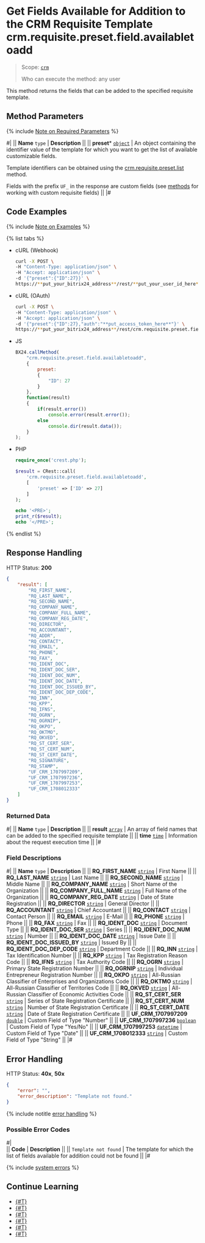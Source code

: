 # Get Fields Available for Addition to the CRM Requisite Template crm.requisite.preset.field.availabletoadd

> Scope: [`crm`](../../../../scopes/permissions.md)
>
> Who can execute the method: any user

This method returns the fields that can be added to the specified requisite template.

## Method Parameters

{% include [Note on Required Parameters](../../../../../_includes/required.md) %}

#|
|| **Name**
`type` | **Description** ||
|| **preset***
[`object`](../../../../data-types.md) | An object containing the identifier value of the template for which you want to get the list of available customizable fields. 

Template identifiers can be obtained using the [crm.requisite.preset.list](../crm-requisite-preset-list.md) method. 

Fields with the prefix `UF_` in the response are custom fields (see [methods](../../user-fields/index.md) for working with custom requisite fields) ||
|#

## Code Examples

{% include [Note on Examples](../../../../../_includes/examples.md) %}

{% list tabs %}

- cURL (Webhook)

    ```bash
    curl -X POST \
    -H "Content-Type: application/json" \
    -H "Accept: application/json" \
    -d '{"preset":{"ID":27}}' \
    https://**put_your_bitrix24_address**/rest/**put_your_user_id_here**/**put_your_webhook_here**/crm.requisite.preset.field.availabletoadd
    ```

- cURL (OAuth) 

    ```bash
    curl -X POST \
    -H "Content-Type: application/json" \
    -H "Accept: application/json" \
    -d '{"preset":{"ID":27},"auth":"**put_access_token_here**"}' \
    https://**put_your_bitrix24_address**/rest/crm.requisite.preset.field.availabletoadd
    ```

- JS

    ```js
    BX24.callMethod(
        "crm.requisite.preset.field.availabletoadd",
        {
            preset:
            {
                "ID": 27
            }
        },
        function(result)
        {
            if(result.error())
                console.error(result.error());
            else
                console.dir(result.data());
        }
    );
    ```

- PHP

    ```php
    require_once('crest.php');

    $result = CRest::call(
        'crm.requisite.preset.field.availabletoadd',
        [
            'preset' => ['ID' => 27]
        ]
    );

    echo '<PRE>';
    print_r($result);
    echo '</PRE>';
    ```

{% endlist %}

## Response Handling

HTTP Status: **200**

```json
{
    "result": [
        "RQ_FIRST_NAME",
        "RQ_LAST_NAME",
        "RQ_SECOND_NAME",
        "RQ_COMPANY_NAME",
        "RQ_COMPANY_FULL_NAME",
        "RQ_COMPANY_REG_DATE",
        "RQ_DIRECTOR",
        "RQ_ACCOUNTANT",
        "RQ_ADDR",
        "RQ_CONTACT",
        "RQ_EMAIL",
        "RQ_PHONE",
        "RQ_FAX",
        "RQ_IDENT_DOC",
        "RQ_IDENT_DOC_SER",
        "RQ_IDENT_DOC_NUM",
        "RQ_IDENT_DOC_DATE",
        "RQ_IDENT_DOC_ISSUED_BY",
        "RQ_IDENT_DOC_DEP_CODE",
        "RQ_INN",
        "RQ_KPP",
        "RQ_IFNS",
        "RQ_OGRN",
        "RQ_OGRNIP",
        "RQ_OKPO",
        "RQ_OKTMO",
        "RQ_OKVED",
        "RQ_ST_CERT_SER",
        "RQ_ST_CERT_NUM",
        "RQ_ST_CERT_DATE",
        "RQ_SIGNATURE",
        "RQ_STAMP",
        "UF_CRM_1707997209",
        "UF_CRM_1707997236",
        "UF_CRM_1707997253",
        "UF_CRM_1708012333"
    ]
}
```

### Returned Data

#|
|| **Name**
`type` | **Description** ||
|| **result**
[`array`](../../../../data-types.md) | An array of field names that can be added to the specified requisite template ||
|| **time**
[`time`](../../../../data-types.md) | Information about the request execution time ||
|#

### Field Descriptions

#|
|| **Name**
`type` | **Description** ||
|| **RQ_FIRST_NAME**
[`string`](../../../../data-types.md) | First Name ||
|| **RQ_LAST_NAME**
[`string`](../../../../data-types.md) | Last Name ||
|| **RQ_SECOND_NAME**
[`string`](../../../../data-types.md) | Middle Name ||
|| **RQ_COMPANY_NAME**
[`string`](../../../../data-types.md) | Short Name of the Organization ||
|| **RQ_COMPANY_FULL_NAME**
[`string`](../../../../data-types.md) | Full Name of the Organization ||
|| **RQ_COMPANY_REG_DATE**
[`string`](../../../../data-types.md) | Date of State Registration ||
|| **RQ_DIRECTOR**
[`string`](../../../../data-types.md) | General Director ||
|| **RQ_ACCOUNTANT**
[`string`](../../../../data-types.md) | Chief Accountant ||
|| **RQ_CONTACT**
[`string`](../../../../data-types.md) | Contact Person ||
|| **RQ_EMAIL**
[`string`](../../../../data-types.md) | E-Mail ||
|| **RQ_PHONE**
[`string`](../../../../data-types.md) | Phone ||
|| **RQ_FAX**
[`string`](../../../../data-types.md) | Fax ||
|| **RQ_IDENT_DOC**
[`string`](../../../../data-types.md) | Document Type ||
|| **RQ_IDENT_DOC_SER**
[`string`](../../../../data-types.md) | Series ||
|| **RQ_IDENT_DOC_NUM**
[`string`](../../../../data-types.md) | Number ||
|| **RQ_IDENT_DOC_DATE**
[`string`](../../../../data-types.md) | Issue Date ||
|| **RQ_IDENT_DOC_ISSUED_BY**
[`string`](../../../../data-types.md) | Issued By ||
|| **RQ_IDENT_DOC_DEP_CODE**
[`string`](../../../../data-types.md) | Department Code ||
|| **RQ_INN**
[`string`](../../../../data-types.md) | Tax Identification Number ||
|| **RQ_KPP**
[`string`](../../../../data-types.md) | Tax Registration Reason Code ||
|| **RQ_IFNS**
[`string`](../../../../data-types.md) | Tax Authority Code ||
|| **RQ_OGRN**
[`string`](../../../../data-types.md) | Primary State Registration Number ||
|| **RQ_OGRNIP**
[`string`](../../../../data-types.md) | Individual Entrepreneur Registration Number ||
|| **RQ_OKPO**
[`string`](../../../../data-types.md) | All-Russian Classifier of Enterprises and Organizations Code ||
|| **RQ_OKTMO**
[`string`](../../../../data-types.md) | All-Russian Classifier of Territories Code ||
|| **RQ_OKVED**
[`string`](../../../../data-types.md) | All-Russian Classifier of Economic Activities Code ||
|| **RQ_ST_CERT_SER**
[`string`](../../../../data-types.md) | Series of State Registration Certificate ||
|| **RQ_ST_CERT_NUM**
[`string`](../../../../data-types.md) | Number of State Registration Certificate ||
|| **RQ_ST_CERT_DATE**
[`string`](../../../../data-types.md) | Date of State Registration Certificate ||
|| **UF_CRM_1707997209**
[`double`](../../../../data-types.md) | Custom Field of Type "Number" ||
|| **UF_CRM_1707997236**
[`boolean`](../../../../data-types.md) | Custom Field of Type "Yes/No" ||
|| **UF_CRM_1707997253**
[`datetime`](../../../../data-types.md) | Custom Field of Type "Date" ||
|| **UF_CRM_1708012333**
[`string`](../../../../data-types.md) | Custom Field of Type "String" ||
|#

## Error Handling

HTTP Status: **40x**, **50x**

```json
{
    "error": "",
    "error_description": "Template not found."
}
```

{% include notitle [error handling](../../../../../_includes/error-info.md) %}

### Possible Error Codes

#|  
|| **Code** | **Description** ||
|| `Template not found` | The template for which the list of fields available for addition could not be found ||
|#

{% include [system errors](../../../../../_includes/system-errors.md) %}

## Continue Learning

- [{#T}](./crm-requisite-preset-field-add.md)
- [{#T}](./crm-requisite-preset-field-update.md)
- [{#T}](./crm-requisite-preset-field-get.md)
- [{#T}](./crm-requisite-preset-field-list.md)
- [{#T}](./crm-requisite-preset-field-delete.md)
- [{#T}](./crm-requisite-preset-field-fields.md)
